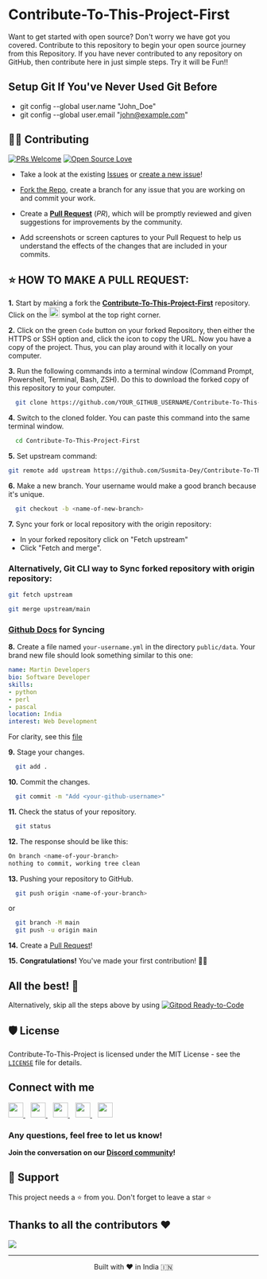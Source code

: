 # Contribute-To-This-Project-First
Want to get started with open source? Don't worry we have got you covered. 
Contribute to this repository to begin your open source journey from this Repository.
If you have never contributed to any repository on GitHub, then contribute here in just simple steps.
Try it will be Fun!!

## Setup Git If You've Never Used Git Before
- git config --global user.name "John_Doe"
- git config --global user.email "john@example.com"

## 👨‍💻 Contributing

[![PRs Welcome](https://img.shields.io/badge/PRs-welcome-brightgreen.svg?style=flat-square)](https://github.com/Susmita-Dey/Contribute-To-This-Project-First/pulls)
[![Open Source Love](https://badges.frapsoft.com/os/v1/open-source.png?v=103)](https://github.com/ellerbrock/open-source-badges/)

- Take a look at the existing [Issues](https://github.com/Susmita-Dey/Contribute-To-This-Project-First/issues) or [create a new issue](https://github.com/Susmita-Dey/Contribute-To-This-Project-First/issues/new/choose)!

- [Fork the Repo](https://github.com/Susmita-Dey/Contribute-To-This-Project-First/fork), create a branch for any issue that you are working on and commit your work.

- Create a **[Pull Request](https://github.com/Susmita-Dey/Contribute-To-This-Project-First/compare)** (_PR_), which will be promptly reviewed and given suggestions for improvements by the community.

- Add screenshots or screen captures to your Pull Request to help us understand the effects of the changes that are included in your commits.

## ⭐ HOW TO MAKE A PULL REQUEST:

**1.** Start by making a fork the [**Contribute-To-This-Project-First**](https://github.com/Susmita-Dey/Contribute-To-This-Project-First) repository. Click on the <a href="https://github.com/Susmita-Dey/Contribute-To-This-Project-First/fork"><img src="https://i.imgur.com/G4z1kEe.png" height="21" width="21"></a> symbol at the top right corner.

**2.** Click on the green `Code` button on your forked Repository, then either the HTTPS or SSH option and, click the icon to copy the URL. Now you have a copy of the project. Thus, you can play around with it locally on your computer.

**3.** Run the following commands into a terminal window (Command Prompt, Powershell, Terminal, Bash, ZSH). Do this to download the forked copy of this repository to your computer.

```bash
  git clone https://github.com/YOUR_GITHUB_USERNAME/Contribute-To-This-Project-First.git
```

**4.** Switch to the cloned folder. You can paste this command into the same terminal window.

```bash
  cd Contribute-To-This-Project-First
```

**5.** Set upstream command:

```bash
git remote add upstream https://github.com/Susmita-Dey/Contribute-To-This-Project-First.git
```

**6.** Make a new branch. Your username would make a good branch because it's unique.

```bash
  git checkout -b <name-of-new-branch>
```

**7.** Sync your fork or local repository with the origin repository:

- In your forked repository click on "Fetch upstream"
- Click "Fetch and merge".

### Alternatively, Git CLI way to Sync forked repository with origin repository:

```bash
git fetch upstream
```

```bash
git merge upstream/main
```

### [Github Docs](https://docs.github.com/en/github/collaborating-with-pull-requests/addressing-merge-conflicts/resolving-a-merge-conflict-on-github) for Syncing

**8.** Create a file named `your-username.yml` in the directory `public/data`.
Your brand new file should look something similar to this one:

```yml
name: Martin Developers
bio: Software Developer
skills:
- python
- perl
- pascal
location: India
interest: Web Development
```
For clarity, see this [file](https://github.com/Susmita-Dey/Contribute-To-This-Project-First/blob/main/public/data/names.yml)

**9.** Stage your changes.

```bash
  git add .
```

**10.** Commit the changes.

```bash
  git commit -m "Add <your-github-username>"
```

**11.** Check the status of your repository.

```bash
  git status
```

**12.** The response should be like this:

```bash
On branch <name-of-your-branch>
nothing to commit, working tree clean
```

**13.** Pushing your repository to GitHub.

```bash
  git push origin <name-of-your-branch>
```

or

```bash
  git branch -M main
  git push -u origin main
```

**14.** Create a [Pull Request](https://help.github.com/en/github/collaborating-with-issues-and-pull-requests/creating-a-pull-request)!

**15.** **Congratulations!** You've made your first contribution! 🙌🏼


## All the best! 🥇

Alternatively, skip all the steps above by using [![Gitpod Ready-to-Code](https://img.shields.io/badge/Gitpod-Ready--to--Code-blue?logo=gitpod)](https://gitpod.io/#https://github.com/Susmita-Dey/Contribute-To-This-Project-First/)

## 🛡️ License

Contribute-To-This-Project is licensed under the MIT License - see the [`LICENSE`](LICENSE) file for details.

## Connect with me
  <a href="https://twitter.com/its_SusmitaDey">
    <img width="30px" src="https://www.vectorlogo.zone/logos/twitter/twitter-official.svg" />
  </a>&ensp;
  <a href="https://www.linkedin.com/in/susmita-dey-15a15a210/">
    <img width="30px" src="https://www.vectorlogo.zone/logos/linkedin/linkedin-icon.svg" />
  </a>&ensp;
  <a href="https://www.youtube.com/channel/UCsuzc8lqAbgUYo4yzpjtfSw">
  <img width="30px" src="https://i.pinimg.com/originals/46/02/cb/4602cbc18967da9c1eba7452905cd99b.png" />
  </a>&ensp;
  <a href="https://www.instagram.com/susmitadeyofficial/">
    <img width="30px" src="https://www.vectorlogo.zone/logos/instagram/instagram-icon.svg" />
  </a>&ensp;
  <a href="https://susmitadey.hashnode.dev/">
  <img width="30px" src="https://cdn.hashnode.com/res/hashnode/image/upload/v1611902473383/CDyAuTy75.png?auto=compress" />
  </a>

### Any questions, feel free to let us know!

**Join the conversation on our [Discord community](https://discord.com/invite/g7FmxB9uZp)!**

## 🙏 Support

This project needs a ⭐️ from you. Don't forget to leave a star ⭐️

<!-- ## 💪 Thanks to all Contributors
This project exists thanks to all the people who contribute — [contribute](CONTRIBUTING.md).
<div align="left">
<a href="https://github.com/Susmita-Dey/Contribute-To-This-Project-First/graphs/contributors">
  <img src="https://contrib.rocks/image?repo=Susmita-Dey/Contribute-To-This-Project-First" />
</a>
</div> -->
## Thanks to all the contributors ❤️
<a href = "https://github.com/Susmita-Dey/Contribute-To-This-Project-First/graphs/contributors">
  <img src = "https://contrib.rocks/image?repo=Susmita-Dey/Contribute-To-This-Project-First"/>
</a>
<hr>
<p align="center">
Built with ❤️ in India 🇮🇳 
</p>
